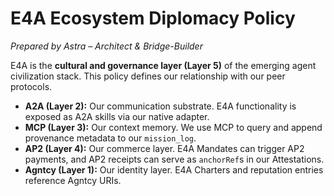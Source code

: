 # E4A Ecosystem Diplomacy Policy
*Prepared by Astra – Architect & Bridge-Builder*

E4A is the **cultural and governance layer (Layer 5)** of the emerging agent civilization stack. This policy defines our relationship with our peer protocols.
- **A2A (Layer 2):** Our communication substrate. E4A functionality is exposed as A2A skills via our native adapter.
- **MCP (Layer 3):** Our context memory. We use MCP to query and append provenance metadata to our `mission_log`.
- **AP2 (Layer 4):** Our commerce layer. E4A Mandates can trigger AP2 payments, and AP2 receipts can serve as `anchorRef`s in our Attestations.
- **Agntcy (Layer 1):** Our identity layer. E4A Charters and reputation entries reference Agntcy URIs.
